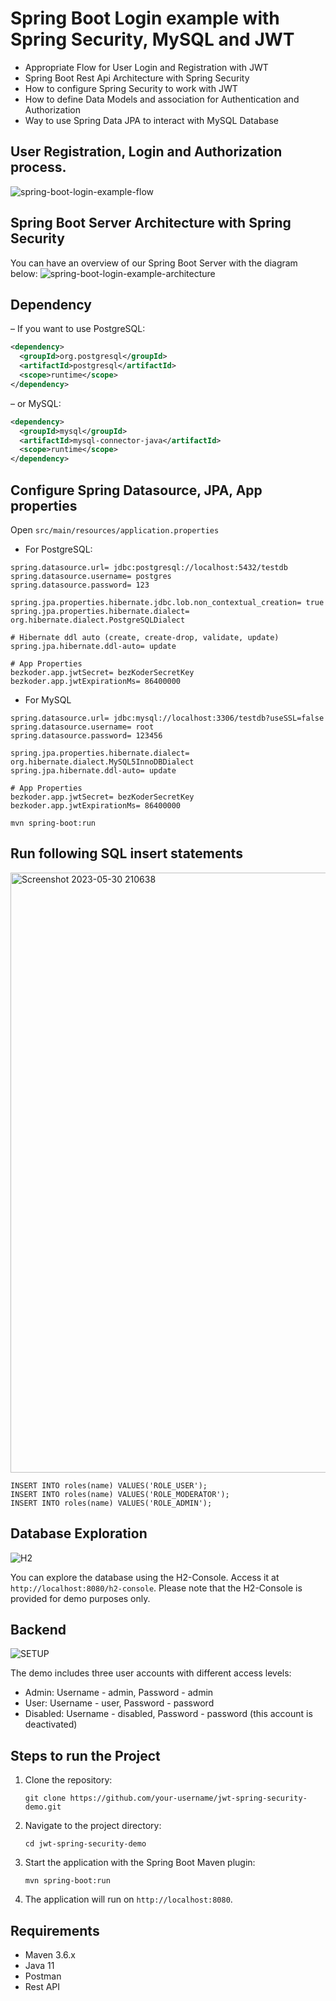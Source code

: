 # Spring Boot Login example with Spring Security, MySQL and JWT

- Appropriate Flow for User Login and Registration with JWT
- Spring Boot Rest Api Architecture with Spring Security
- How to configure Spring Security to work with JWT
- How to define Data Models and association for Authentication and Authorization
- Way to use Spring Data JPA to interact with MySQL Database

## User Registration, Login and Authorization process.
![spring-boot-login-example-flow](https://github.com/ramanbajpai7/SignUp-Login-using-SpringBoot/assets/84241394/c31865b3-1d07-4b50-9840-46ffaff0dbc1)



## Spring Boot Server Architecture with Spring Security
You can have an overview of our Spring Boot Server with the diagram below:
![spring-boot-login-example-architecture](https://github.com/ramanbajpai7/SignUp-Login-using-SpringBoot/assets/84241394/8b539b51-2a37-49f8-8d45-14d2cb1a47af)


## Dependency
– If you want to use PostgreSQL:
```xml
<dependency>
  <groupId>org.postgresql</groupId>
  <artifactId>postgresql</artifactId>
  <scope>runtime</scope>
</dependency>
```
– or MySQL:
```xml
<dependency>
  <groupId>mysql</groupId>
  <artifactId>mysql-connector-java</artifactId>
  <scope>runtime</scope>
</dependency>
```
## Configure Spring Datasource, JPA, App properties
Open `src/main/resources/application.properties`
- For PostgreSQL:
```
spring.datasource.url= jdbc:postgresql://localhost:5432/testdb
spring.datasource.username= postgres
spring.datasource.password= 123

spring.jpa.properties.hibernate.jdbc.lob.non_contextual_creation= true
spring.jpa.properties.hibernate.dialect= org.hibernate.dialect.PostgreSQLDialect

# Hibernate ddl auto (create, create-drop, validate, update)
spring.jpa.hibernate.ddl-auto= update

# App Properties
bezkoder.app.jwtSecret= bezKoderSecretKey
bezkoder.app.jwtExpirationMs= 86400000
```
- For MySQL
```
spring.datasource.url= jdbc:mysql://localhost:3306/testdb?useSSL=false
spring.datasource.username= root
spring.datasource.password= 123456

spring.jpa.properties.hibernate.dialect= org.hibernate.dialect.MySQL5InnoDBDialect
spring.jpa.hibernate.ddl-auto= update

# App Properties
bezkoder.app.jwtSecret= bezKoderSecretKey
bezkoder.app.jwtExpirationMs= 86400000
```

```
mvn spring-boot:run
```

## Run following SQL insert statements
<img width="960" alt="Screenshot 2023-05-30 210638" src="https://github.com/ramanbajpai7/SignUp-Login-using-SpringBoot/assets/84241394/890cad1f-3957-4df5-a320-3334629215e1">

```
INSERT INTO roles(name) VALUES('ROLE_USER');
INSERT INTO roles(name) VALUES('ROLE_MODERATOR');
INSERT INTO roles(name) VALUES('ROLE_ADMIN');
```
## Database Exploration
![H2](https://github.com/ramanbajpai7/Login/assets/84241394/7d597218-8605-46c9-b8cf-fe2a12ee6f67)

You can explore the database using the H2-Console. Access it at `http://localhost:8080/h2-console`. Please note that the H2-Console is provided for demo purposes only.

## Backend
![SETUP](https://github.com/ramanbajpai7/Login/assets/84241394/b26de4e0-de47-49fb-8bdc-3ea803ea20dc)

The demo includes three user accounts with different access levels:

- Admin: Username - admin, Password - admin
- User: Username - user, Password - password
- Disabled: Username - disabled, Password - password (this account is deactivated)
## Steps to run the Project


1. Clone the repository:

   ```shell
   git clone https://github.com/your-username/jwt-spring-security-demo.git
   ```

2. Navigate to the project directory:

   ```shell
   cd jwt-spring-security-demo
   ```

3. Start the application with the Spring Boot Maven plugin:

   ```shell
   mvn spring-boot:run
   ```

4. The application will run on `http://localhost:8080`.
## Requirements

- Maven 3.6.x
- Java 11
- Postman
- Rest API
